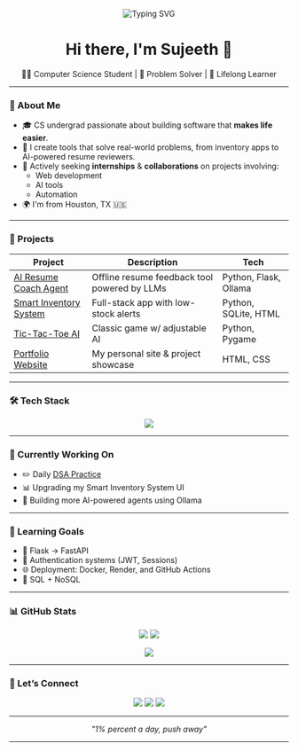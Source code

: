 <p align="center">
  <img src="https://readme-typing-svg.demolab.com?font=Fira+Code&duration=4000&pause=1000&color=1B9BF6&center=true&vCenter=true&width=650&lines=Hi+%F0%9F%91%8B+I'm+Sujeeth+Muruganandam;Computer+Science+Student+%7C+Software+Developer;I+build+tools+to+make+life+efficient" alt="Typing SVG" />
</p>



<h1 align="center">Hi there, I'm Sujeeth 👋</h1>

<p align="center">
  👨‍💻 Computer Science Student | 🔧 Problem Solver | 🌱 Lifelong Learner  
</p>

---

### 🧠 About Me

- 🎓 CS undergrad passionate about building software that **makes life easier**.
- 🔧 I create tools that solve real-world problems, from inventory apps to AI-powered resume reviewers.
- 💼 Actively seeking **internships** & **collaborations** on projects involving:
  - Web development
  - AI tools
  - Automation
- 🌍 I'm from Houston, TX 🇺🇸

---

### 🚀 Projects

| Project | Description | Tech |
|--------|-------------|------|
| [AI Resume Coach Agent](https://github.com/SujeethMuru/ai-resume-coach-agent) | Offline resume feedback tool powered by LLMs | Python, Flask, Ollama |
| [Smart Inventory System](https://github.com/SujeethMuru/smart-inventory-system) | Full-stack app with low-stock alerts | Python, SQLite, HTML |
| [Tic-Tac-Toe AI](https://github.com/SujeethMuru/tic-tac-toe-pygame) | Classic game w/ adjustable AI | Python, Pygame |
| [Portfolio Website](https://sujeethmuru.github.io/SujeethPortfolioWebsite/) | My personal site & project showcase | HTML, CSS |

---

### 🛠 Tech Stack

<p align="center">
  <img src="https://skillicons.dev/icons?i=python,html,css,flask,sqlite,github,git,vscode" />
</p>

---

### 📌 Currently Working On

- ✏️ Daily [DSA Practice](https://github.com/SujeethMuru/daily-dsa)
- 📊 Upgrading my Smart Inventory System UI
- 🧠 Building more AI-powered agents using Ollama

---

### 🎯 Learning Goals

- 🧰 Flask → FastAPI
- 🔐 Authentication systems (JWT, Sessions)
- 🌐 Deployment: Docker, Render, and GitHub Actions
- 💾 SQL + NoSQL

---

### 📊 GitHub Stats

<p align="center">
  <img src="https://github-readme-stats.vercel.app/api?username=SujeethMuru&show_icons=true&theme=default&hide_border=true" />
  <img src="https://github-readme-streak-stats.herokuapp.com/?user=SujeethMuru&theme=default&hide_border=true" />
</p>

<p align="center">
  <img src="https://github-readme-activity-graph.cyclic.app/graph?username=SujeethMuru&theme=light" />
</p>

---

### 🤝 Let’s Connect

<p align="center">
  <a href="mailto:muruganandamsujeeth@gmail.com"><img src="https://img.shields.io/badge/Email-D14836?style=for-the-badge&logo=gmail&logoColor=white" /></a>
  <a href="https://www.linkedin.com/in/sujeeth-muruganandam-a16033318"><img src="https://img.shields.io/badge/LinkedIn-blue?style=for-the-badge&logo=linkedin&logoColor=white" /></a>
  <a href="https://sujeethmuru.github.io/SujeethPortfolioWebsite/"><img src="https://img.shields.io/badge/Portfolio-1B1F23?style=for-the-badge&logo=github&logoColor=white" /></a>
</p>

---

<p align="center">
  <i>"1% percent a day, push away"</i>
</p>

---


<!---
SujeethMuru/SujeethMuru is a ✨ special ✨ repository because its `README.md` (this file) appears on your GitHub profile.
You can click the Preview link to take a look at your changes.
--->
